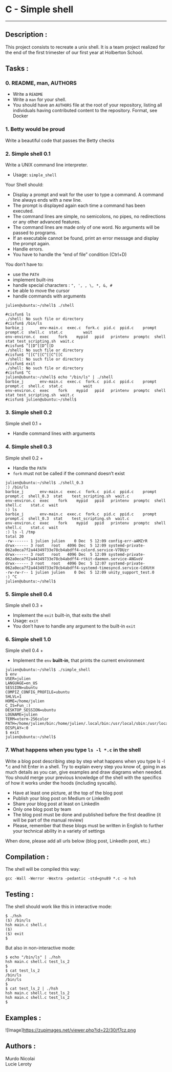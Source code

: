# C - Simple shell
---

## Description :
This project consists to recreate a unix shell. It is a team project realized for the end of the first trimester of our first year at Holberton School.

## Tasks :

### 0. README, man, AUTHORS

* Write a `README`
* Write a `man` for your shell.
* You should have an `AUTHORS` file at the root of your repository, listing all individuals having contributed content to the repository. Format, see Docker


 ### 1. Betty would be proud
 Write a beautiful code that passes the Betty checks


 ### 2. Simple shell 0.1

 Write a UNIX command line interpreter.

  * Usage: `simple_shell`

Your Shell should:

   * Display a prompt and wait for the user to type a command. A command line always ends with a new line.
   * The prompt is displayed again each time a command has been executed.
   * The command lines are simple, no semicolons, no pipes, no redirections or any other advanced features.
   * The command lines are made only of one word. No arguments will be passed to programs.
   * If an executable cannot be found, print an error message and display the prompt again.
   * Handle errors.
   * You have to handle the “end of file” condition (Ctrl+D)

You don’t have to:

   * use the `PATH`
   * implement built-ins
   * handle special characters : `", ', , \, *, &, #`
   * be able to move the cursor
   * handle commands with arguments

    julien@ubuntu:~/shell$ ./shell

    #cisfun$ ls
    ./shell: No such file or directory
    #cisfun$ /bin/ls
    barbie_j       env-main.c  exec.c  fork.c  pid.c  ppid.c    prompt   prompt.c  shell.c  stat.c         wait
    env-environ.c  exec    fork    mypid   ppid   printenv  promptc  shell     stat test_scripting.sh  wait.c
    #cisfun$ ^[[D^[[D^[[D
    ./shell: No such file or directory
    #cisfun$ ^[[C^[[C^[[C^[[C
    ./shell: No such file or directory
    #cisfun$ exit
    ./shell: No such file or directory
    #cisfun$ ^C
    julien@ubuntu:~/shell$ echo "/bin/ls" | ./shell
    barbie_j       env-main.c  exec.c  fork.c  pid.c  ppid.c    prompt   prompt.c  shell.c  stat.c         wait
    env-environ.c  exec    fork    mypid   ppid   printenv  promptc  shell     stat test_scripting.sh  wait.c
    #cisfun$ julien@ubuntu:~/shell$


 ### 3. Simple shell 0.2

 Simple shell 0.1 +

  * Handle command lines with arguments



 ### 4. Simple shell 0.3

 Simple shell 0.2 +

   * Handle the `PATH`
   * `fork` must not be called if the command doesn’t exist

    julien@ubuntu:~/shell$ ./shell_0.3
    :) /bin/ls
    barbie_j       env-main.c  exec.c  fork.c  pid.c  ppid.c    prompt   prompt.c  shell_0.3  stat    test_scripting.sh  wait.c
    env-environ.c  exec    fork    mypid   ppid   printenv  promptc  shell     shell.c    stat.c  wait
    :) ls
    barbie_j       env-main.c  exec.c  fork.c  pid.c  ppid.c    prompt   prompt.c  shell_0.3  stat    test_scripting.sh  wait.c
    env-environ.c  exec    fork    mypid   ppid   printenv  promptc  shell     shell.c    stat.c  wait
    :) ls -l /tmp
    total 20
    -rw------- 1 julien julien    0 Dec  5 12:09 config-err-aAMZrR
    drwx------ 3 root   root   4096 Dec  5 12:09 systemd-private-062a0eca7f2a44349733e78cb4abdff4-colord.service-V7DUzr
    drwx------ 3 root   root   4096 Dec  5 12:09 systemd-private-062a0eca7f2a44349733e78cb4abdff4-rtkit-daemon.service-ANGvoV
    drwx------ 3 root   root   4096 Dec  5 12:07 systemd-private-062a0eca7f2a44349733e78cb4abdff4-systemd-timesyncd.service-CdXUtH
    -rw-rw-r-- 1 julien julien    0 Dec  5 12:09 unity_support_test.0
    :) ^C
    julien@ubuntu:~/shell$


 ### 5. Simple shell 0.4

 Simple shell 0.3 +

 * Implement the `exit` built-in, that exits the shell
 * Usage: `exit`
 * You don’t have to handle any argument to the built-in `exit`


 ### 6. Simple shell 1.0

 Simple shell 0.4 +

   * Implement the `env` __built-in__, that prints the current environment

    julien@ubuntu:~/shell$ ./simple_shell
    $ env
    USER=julien
    LANGUAGE=en_US
    SESSION=ubuntu
    COMPIZ_CONFIG_PROFILE=ubuntu
    SHLVL=1
    HOME=/home/julien
    C_IS=Fun_:)
    DESKTOP_SESSION=ubuntu
    LOGNAME=julien
    TERM=xterm-256color
    PATH=/home/julien/bin:/home/julien/.local/bin:/usr/local/sbin:/usr/local/bin:/usr/sbin:/usr/bin:/sbin:/bin:/usr/games:/usr/local/games:/snap/bin
    DISPLAY=:0
    $ exit
    julien@ubuntu:~/shell$


 ### 7. What happens when you type `ls -l *.c` in the shell

 Write a blog post describing step by step what happens when you type ls -l *.c and hit Enter in a shell. Try to explain every step you know of, going in as much details as you can, give examples and draw diagrams when needed. You should merge your previous knowledge of the shell with the specifics of how it works under the hoods (including syscalls).

  * Have at least one picture, at the top of the blog post
  * Publish your blog post on Medium or LinkedIn
  * Share your blog post at least on LinkedIn
  * Only one blog post by team
  * The blog post must be done and published before the first deadline (it will be part of the manual review)
  * Please, remember that these blogs must be written in English to further your technical ability in a variety of settings

When done, please add all urls below (blog post, LinkedIn post, etc.)


## Compilation :

 The shell will be compiled this way:

 `gcc -Wall -Werror -Wextra -pedantic -std=gnu89 *.c -o hsh`


 ## Testing :

 The shell should work like this in interactive mode:

    $ ./hsh
    ($) /bin/ls
    hsh main.c shell.c
    ($)
    ($) exit
    $

But also in non-interactive mode:

    $ echo "/bin/ls" | ./hsh
    hsh main.c shell.c test_ls_2
    $
    $ cat test_ls_2
    /bin/ls
    /bin/ls
    $
    $ cat test_ls_2 | ./hsh
    hsh main.c shell.c test_ls_2
    hsh main.c shell.c test_ls_2
    $

## Examples :

![Image]https://zupimages.net/viewer.php?id=22/30/f7cz.png

## Authors :

Murdo Nicolai    
Lucie Leroty
